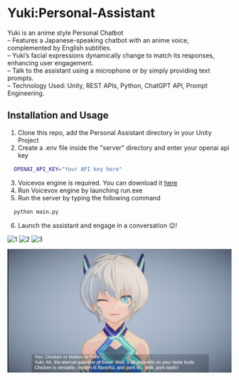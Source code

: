 # Yuki:Personal-Assistant

Yuki is an anime style Personal Chatbot  
– Features a Japanese-speaking chatbot with an anime voice, complemented by English subtitles.  
– Yuki’s facial expressions dynamically change to match its responses, enhancing user engagement.  
– Talk to the assistant using a microphone or by simply providing text prompts.  
– Technology Used: Unity, REST APIs, Python, ChatGPT API, Prompt Engineering.

## Installation and Usage

1. Clone this repo, add the Personal Assistant directory in your Unity Project
2. Create a .env file inside the "server" directory and enter your openai api key
```bash
  OPENAI_API_KEY="Your API key here"
```
3. Voicevox engine is required. You can download it [here](https://github.com/VOICEVOX/voicevox_engine/releases/)
4. Run Voicevox engine by launching run.exe
5. Run the server by typing the following command
```bash
  python main.py 
```
6. Launch the assistant and engage in a conversation 😉!

![1](https://github.com/Subash-A-A/Personal-Assistant/assets/83503341/86a2b75d-3c04-425e-b46f-1655406cd023)
![2](https://github.com/Subash-A-A/Personal-Assistant/assets/83503341/7506b70c-2be1-4846-af03-53620de1c488)
![3](https://github.com/Subash-A-A/Personal-Assistant/assets/83503341/cfc237e3-8934-4521-830d-69a65908be66)


<img src="img.png" alt="Yuki Image" />
